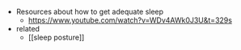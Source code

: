   * Resources about how to get adequate sleep
    * https://www.youtube.com/watch?v=WDv4AWk0J3U&t=329s
  * related
    * [[sleep posture]]
